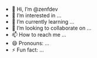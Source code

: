 - 👋 Hi, I’m @zenfdev
- 👀 I’m interested in ...
- 🌱 I’m currently learning ...
- 💞️ I’m looking to collaborate on ...
- 📫 How to reach me ...
- 😄 Pronouns: ...
- ⚡ Fun fact: ...

<!---
zenfdev/zenfdev is a ✨ special ✨ repository because its `README.md` (this file) appears on your GitHub profile.
You can click the Preview link to take a look at your changes.
--->
